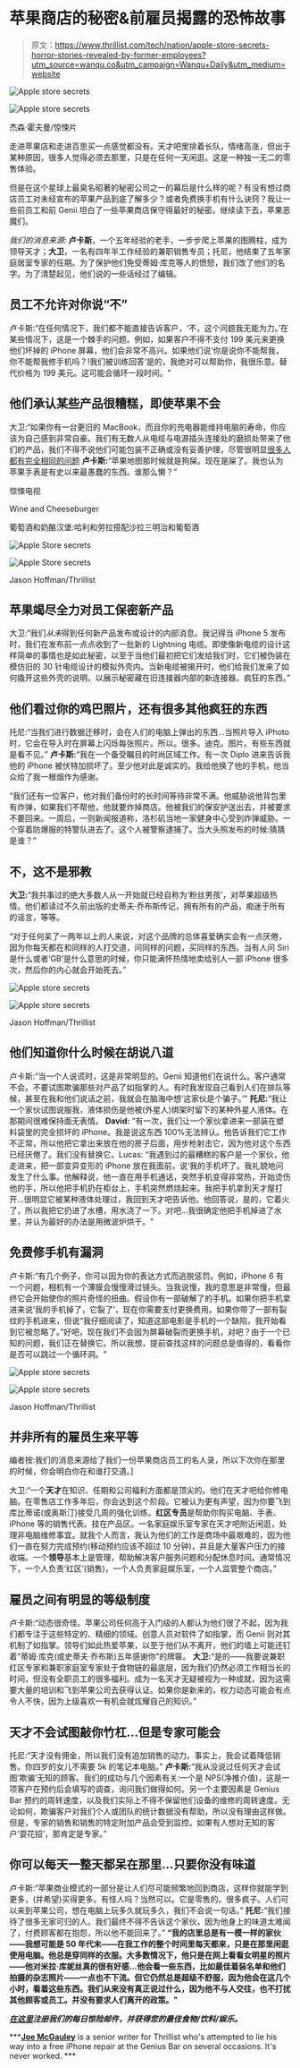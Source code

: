 # 苹果商店的秘密&前雇员揭露的恐怖故事

> 原文：<https://www.thrillist.com/tech/nation/apple-store-secrets-horror-stories-revealed-by-former-employees?utm_source=wanqu.co&utm_campaign=Wanqu+Daily&utm_medium=website>

<picture class="swiper-lazy picture-tag" data-testid="picture-tag"><source srcset="https://assets3.thrillist.com/v1/image/1750202/1584x1056/crop;webp=auto;jpeg_quality=60;progressive.jpg" media="(min-width: 1024px)" data-size="desktop"><source srcset="https://assets3.thrillist.com/v1/image/1750202/1536x1024/crop;webp=auto;jpeg_quality=60;progressive.jpg" media="(min-width: 768px) and (max-width: 1023px)" data-size="tablet"><source srcset="https://assets3.thrillist.com/v1/image/1750202/828x620/crop;webp=auto;jpeg_quality=60;progressive.jpg" media="(max-width: 767px)" data-size="mobile">![Apple store secrets](img/815ddd45cf9e27c521d8abcc3e79673f.png)

<noscript><img src="img/815ddd45cf9e27c521d8abcc3e79673f.png" alt="Apple store secrets" data-original-src="https://assets3.thrillist.com/v1/image/1750202/414x310/crop;webp=auto;jpeg_quality=60;progressive.jpg"/></noscript></picture> 



杰森·霍夫曼/惊悚片



走进苹果店和走进百思买一点感觉都没有。天才吧里排着长队，情绪高涨，但出于某种原因，很多人觉得必须去那里，只是在任何一天闲逛。这是一种独一无二的零售体验。

但是在这个星球上最臭名昭著的秘密公司之一的幕后是什么样的呢？有没有想过商店员工对未经宣布的苹果产品到底了解多少？或者免费换手机有什么诀窍？我让一些前员工和前 Genii 坦白了一些苹果商店保守得最好的秘密。继续读下去，苹果恶魔们。

*我们的消息来源:* **卢卡斯**，一个五年经验的老手，一步步爬上苹果的图腾柱，成为领导天才；**大卫**，一名有四年半工作经验的兼职销售专员；托尼，他结束了五年家庭居室专家的任期。为了保护他们免受蒂姆·库克等人的愤怒，我们改了他们的名字。为了清楚起见，他们说的一些话经过了编辑。

## 员工不允许对你说“不”

卢卡斯:“在任何情况下，我们都不能直接告诉客户，‘不，这个问题我无能为力。’在某些情况下，这是一个棘手的问题。例如，如果客户不得不支付 199 美元来更换他们坏掉的 iPhone 屏幕，他们会非常不高兴。如果他们说‘你是说你不能帮我，你不能帮我修手机吗？!我们被训练回答‘是的，我绝对可以帮助你，我很乐意。替代价格为 199 美元。这可能会循环一段时间。"

## 他们承认某些产品很糟糕，即使苹果不会

大卫:“如果你有一台更旧的 MacBook，而且你的充电器能维持电脑的寿命，你应该为自己感到非常自豪。我们有无数人从电缆与电源插头连接处的磨损处带来了他们的产品，我们不得不说他们可能包装不正确或没有妥善护理，尽管很明显[很多人都有完全相同的问题](https://www.thrillist.com/tech/nation/why-apple-hasnt-fixed-its-crappy-charging-cables)
**卢卡斯:**“苹果地图那时候就是狗屎。现在是屎了。我也认为苹果手表是有史以来最愚蠢的东西。谁那么懒？”

<aside class="RecommendedVideostyles__RecVidWrap-sc-48fa0a-0 kbRlFK page-element page-element--recommended-video paragraph" data-element-type="ParagraphRecommendedVideo" data-element-index="5">

惊悚电视

Wine and Cheeseburger

葡萄酒和奶酪汉堡:哈利和劳拉搭配沙拉三明治和葡萄酒

</aside>

<picture class="swiper-lazy picture-tag picture-tag--lazy" data-testid="picture-tag"><source data-srcset="https://assets3.thrillist.com/v1/image/1750199/1584x1054/crop;webp=auto;jpeg_quality=60.jpg" media="(min-width: 1024px)" data-size="desktop"><source data-srcset="https://assets3.thrillist.com/v1/image/1750199/1454x970/crop;webp=auto;jpeg_quality=60.jpg" media="(min-width: 768px) and (max-width: 1023px)" data-size="tablet"><source data-srcset="https://assets3.thrillist.com/v1/image/1750199/762x508/crop;webp=auto;jpeg_quality=60.jpg" media="(max-width: 767px)" data-size="mobile">![Apple Store secrets](img/926cd001f083a9a647647eb5dd36683d.png)

<noscript><img src="img/926cd001f083a9a647647eb5dd36683d.png" alt="Apple Store secrets" data-original-src="https://assets3.thrillist.com/v1/image/1750199/381x254/crop;webp=auto;jpeg_quality=60.jpg"/></noscript></picture> 

Jason Hoffman/Thrillist



## 苹果竭尽全力对员工保密新产品

大卫:“我们*从未*得到任何新产品发布或设计的内部消息。我记得当 iPhone 5 发布时，我们在发布前一点点收到了一批新的 Lightning 电缆。即使像新电缆的设计这样简单的事情也是如此秘密，以至于当他们最初把它们发给我们时，它们被伪装在模仿旧的 30 针电缆设计的模拟外壳内。当新电缆被揭开时，他们给我们发来了如何撬开这些外壳的说明，以展示秘密藏在旧连接器内部的新连接器。疯狂的东西。”

## 他们看过你的鸡巴照片，还有很多其他疯狂的东西

托尼:“当我们进行数据迁移时，会在人们的电脑上弹出的东西...当照片导入 iPhoto 时，它会在导入时在屏幕上闪烁每张照片。所以。很多。迪克。图片。有些东西就是看不见。”
**卢卡斯:**“我在一个备受瞩目的时尚区域工作。有一次 Diplo 进来告诉我他的 iPhone 被伏特加损坏了。至少他对此是诚实的。我给他换了他的手机，他当众给了我一根烟作为感谢。

“我们还有一位客户，他对我们备份时的长时间等待非常不满。他威胁说他背包里有炸弹，如果我们不帮他，他就要炸掉商店。他被我们的保安护送出去，并被要求不要回来。一周后，一则新闻报道称，洛杉矶当地一家健身中心受到炸弹威胁。一个穿着防爆服的特警队进去了。这个人被警察逮捕了。当大头照发布的时候:猜猜是谁？”

## 不，这不是邪教

**大卫:**“我共事过的绝大多数人从一开始就已经自称为‘粉丝男孩’，对苹果超级热情。他们都读过不久前出版的史蒂夫·乔布斯传记，拥有所有的产品，痴迷于所有的谣言，等等。

“对于任何呆了一两年以上的人来说，对这个品牌的总体喜爱确实会有一点厌倦，因为你每天都在和同样的人打交道，问同样的问题，买同样的东西。当有人问 Siri 是什么或者‘GB’是什么意思的时候，你只能满怀热情地卖给别人一部 iPhone 很多次，然后你的内心就会开始死去。”

<picture class="swiper-lazy picture-tag picture-tag--lazy" data-testid="picture-tag"><source data-srcset="https://assets3.thrillist.com/v1/image/1750200/1584x1054/crop;webp=auto;jpeg_quality=60.jpg" media="(min-width: 1024px)" data-size="desktop"><source data-srcset="https://assets3.thrillist.com/v1/image/1750200/1454x970/crop;webp=auto;jpeg_quality=60.jpg" media="(min-width: 768px) and (max-width: 1023px)" data-size="tablet"><source data-srcset="https://assets3.thrillist.com/v1/image/1750200/762x508/crop;webp=auto;jpeg_quality=60.jpg" media="(max-width: 767px)" data-size="mobile">![Apple store secrets](img/d375d4206c64e1a76c863208b4023c3e.png)

<noscript><img src="img/d375d4206c64e1a76c863208b4023c3e.png" alt="Apple store secrets" data-original-src="https://assets3.thrillist.com/v1/image/1750200/381x254/crop;webp=auto;jpeg_quality=60.jpg"/></noscript></picture> 

Jason Hoffman/Thrillist



## 他们知道你什么时候在胡说八道

卢卡斯:“当一个人说谎时，这是非常明显的。Genii 知道他们在说什么。客户通常不会。不要试图欺骗那些对产品了如指掌的人。有时我发现自己看到人们在排队等候，甚至在我和他们说话之前，我就会在脑海中想‘这家伙是个骗子。’"
**托尼:**“我让一个家伙试图说服我，液体损伤是他被(外星人)绑架时留下的某种外星人液体。在那期间很难保持面无表情。
**David:** “有一次，我们让一个家伙拿进来一部装在塑料袋里的完全损坏的 iPhone。我是说这东西 100%无法辨认。他告诉我们它工作不正常，所以他把它拿出来放在他的房子后面，用步枪射击它，因为他对这个东西已经厌倦了。我们没有替换它。Lucas: “我遇到过的最糟糕的客户是一个家伙，他走进来，把一部变异变形的 iPhone 放在我面前，说‘我的手机坏了。我礼貌地问发生了什么事。他解释说，他一直在用手机通话，突然手机变得非常热，开始烫伤他的手，所以他把手机扔在柜台上，手机突然燃烧起来。我把手机拿到天才屋打开...很明显它被某种液体处理过，我回到天才吧告诉他。他回答说，是的，它着火了，所以我把它扔进了水槽，用水浇了一下。对吧...我很确定他把手机掉进了水里，并认为最好的办法是用微波炉烘干。"

## 免费修手机有漏洞

卢卡斯:“有几个例子，你可以因为你的表达方式而逃脱惩罚。例如，iPhone 6 有一个问题，相机有一个薄膜会慢慢滑过镜头。当我说慢，我的意思是非常慢，但最终它会开始使你的照片奇怪的扭曲。假设你有一部破解了的手机。如果你把手机拿进来说‘我的手机掉了，它裂了’，现在你需要支付更换费用。如果你带了一部有裂纹的手机进来，但说“我仔细阅读了，知道这部电影是手机的一个缺陷，我开始看到它被忽略了。”好吧，现在我们不会因为屏幕破裂而更换手机，对吧？由于一个已知的问题，我们正在替换它。所以我想，提前查找这样的问题总是值得的，看看你是否可以跳过一个循环洞。"

<picture class="swiper-lazy picture-tag picture-tag--lazy" data-testid="picture-tag"><source data-srcset="https://assets3.thrillist.com/v1/image/1750201/1584x1054/crop;webp=auto;jpeg_quality=60.jpg" media="(min-width: 1024px)" data-size="desktop"><source data-srcset="https://assets3.thrillist.com/v1/image/1750201/1454x970/crop;webp=auto;jpeg_quality=60.jpg" media="(min-width: 768px) and (max-width: 1023px)" data-size="tablet"><source data-srcset="https://assets3.thrillist.com/v1/image/1750201/762x508/crop;webp=auto;jpeg_quality=60.jpg" media="(max-width: 767px)" data-size="mobile">![Apple store secrets](img/55a08a106975ce5aee5162c81486bbce.png)

<noscript><img src="img/55a08a106975ce5aee5162c81486bbce.png" alt="Apple store secrets" data-original-src="https://assets3.thrillist.com/v1/image/1750201/381x254/crop;webp=auto;jpeg_quality=60.jpg"/></noscript></picture> 

Jason Hoffman/Thrillist



## 并非所有的雇员生来平等

编者按:我们的消息来源给了我们一份苹果商店员工的名人录，所以下次你在那里的时候，你会明白你在和谁打交道。]

大卫:“一个**天才**在知识、任期和公司福利方面都是顶尖的。他们在天才吧给你修电脑。在零售店工作多年后，你会达到这个阶段。它被认为更有声望，因为你要飞到库比蒂诺(或奥斯汀)接受几周的强化训练。**红区专员**是帮助你购买电脑、手表、iPhone 等的销售代表。挂在产品区。一名家庭娱乐室专家在天才吧附近闲逛，处理非电脑维修事宜。就我个人而言，我认为他们的工作是商场中最艰难的，因为他们一直在努力完成预约(移动预约应该不超过 10 分钟)，并且是大量客户压力的接收端。一个**领导**基本上是管理，帮助解决客户服务问题和分配休息时间。通常情况下，一个人负责‘红区’(销售)，一个人负责家庭娱乐室，一个人监管整个商店。”

## 雇员之间有明显的等级制度

卢卡斯:“动态很奇怪。苹果公司任何高于入门级的人都认为他们很了不起，因为我们都专注于这些特定的、精细的领域。创意人员对软件了如指掌，而 Genii 则对其机制了如指掌。领导们如此热爱苹果，以至于他们从不离开，他们的墙上可能还钉着“蒂姆·库克(或史蒂夫·乔布斯)五年感谢你”的牌匾。
**大卫:**“是的——我要说兼职红区专家和兼职家庭室专家处于食物链的最底层，因为我们仍然必须工作相当长的时间，但没有全职员工的很多福利。成为一名天才无疑被视为一种成就，因为这需要大量的培训和飞到苹果公司去获得认证。如果你是新来的，权力动态可能会有点令人不快，因为上级喜欢一有机会就炫耀自己的知识。”

## 天才不会试图敲你竹杠...但是专家可能会

托尼:“天才没有佣金，所以我们没有追加销售的动力。事实上，我会试着降低销售。你四岁的女儿不需要 5k 的笔记本电脑。”
**卢卡斯:**“我从没说过任何天才会试图‘欺骗’无知的顾客。我们的成功与几个因素有关:一个是 NPS(净推介值)，这是一项客户在预约后会填写的调查，询问我们做得如何。另一个主要因素是 Genius Bar 预约的周转速度，以及我们实际上不得不保留他们设备的维修的周转速度。无论如何，欺骗客户对我们个人或团队的统计数据没有帮助，所以没有理由这样做。但是，专家的销售和销售的特定附加产品会受到监控。如果有人想对无知的客户‘耍花招’，那肯定是专家。”

## 你可以每天一整天都呆在那里...只要你没有味道

卢卡斯:“苹果商业模式的一部分是让人们尽可能频繁地回到商店，这样你就能学到更多，(并希望)买得更多。有怪人吗？当然可以。它是零售的。很多疯子。人们可以来到苹果公司，想在电脑上玩多久就玩多久，我们不会说一句话。”
**托尼:**“我们接待了很多无家可归的人。我们最终不得不告诉这个家伙，因为他身上的味道太难闻了，付费顾客都在抱怨，所以他不能回来了。”
**“我的店里总是有一模一样的家伙——我想可能是 50 年代末——在我工作的整个时间里每天都来，只是在那里闲逛使用电脑。他总是穿同样的衣服。大多数情况下，他只是在网上看看女明星的照片——他对米拉·库妮丝真的很有好感...他会看一些东西，比如最佳着装名单和他们拍摄的杂志照片——一点也不下流。但它仍然总是超级不舒服，因为他会在这几个小时，看着这些东西。我们从来没有真正说过什么，因为他不与人交往，也不打扰其他顾客或员工。并没有要求人们离开的政策。"**

***[在这里](https://signup.thrillist.com/)注册我们的每日惊险邮件，并获得您的最佳食物/饮料/娱乐。***

*****[Joe McGauley](https://www.facebook.com/joe.mcgauley)** is a senior writer for Thrillist who's attempted to lie his way into a free iPhone repair at the Genius Bar on several occasions. It's never worked. ***